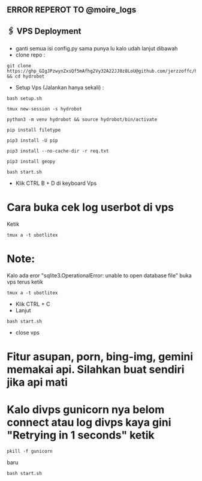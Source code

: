 ## ERROR REPEROT TO @moire_logs


## 🖇 VPS Deployment
- ganti semua isi config.py sama punya lu kalo udah lanjut dibawah
- clone repo :
```
git clone https://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@github.com/jerzzoffc/hydrobot && cd hydrobot
```
- Setup Vps (Jalankan hanya sekali) :
```
bash setup.sh
```
```
tmux new-session -s hydrobot
```
```
python3 -m venv hydrobot && source hydrobot/bin/activate
```
```
pip install filetype
```
```
pip3 install -U pip
```
```
pip3 install --no-cache-dir -r req.txt
```
```
pip3 install geopy
```
```
bash start.sh
```
- Klik CTRL B + D di keyboard Vps

# Cara buka cek log userbot di vps
Ketik 
```
tmux a -t ubotlitex
```

# Note:
  Kalo ada eror "sqlite3.OperationalError: unable to open database file" buka vps terus ketik
```
tmux a -t ubotlitex
```
- Klik CTRL + C
- Lanjut
```
bash start.sh
```
- close vps




# Fitur asupan, porn, bing-img, gemini memakai api. Silahkan buat sendiri jika api mati

# Kalo divps gunicorn nya belom connect atau log divps kaya gini "Retrying in 1 seconds" ketik
```
pkill -f gunicorn
```
baru
```
bash start.sh
```

